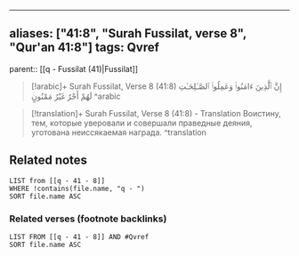 
---
aliases: ["41:8", "Surah Fussilat, verse 8", "Qur'an 41:8"]
tags: Qvref
---

parent:: [[q - Fussilat (41)|Fussilat]]

> [!arabic]+ Surah Fussilat, Verse 8 (41:8)
> <span class="quran-arabic">إِنَّ ٱلَّذِينَ ءَامَنُوا۟ وَعَمِلُوا۟ ٱلصَّـٰلِحَـٰتِ لَهُمْ أَجْرٌ غَيْرُ مَمْنُونٍ</span>
^arabic

> [!translation]+ Surah Fussilat, Verse 8 (41:8) - Translation
> Воистину, тем, которые уверовали и совершали праведные деяния, уготована неиссякаемая награда.
^translation



## Related notes
```dataview
LIST from [[q - 41 - 8]]
WHERE !contains(file.name, "q - ")
SORT file.name ASC
```

### Related verses (footnote backlinks)
```dataview
LIST FROM [[q - 41 - 8]] AND #Qvref
SORT file.name ASC
```

